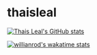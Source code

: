 # thaisleal
[![Thais Leal's GitHub stats](https://github-readme-stats.vercel.app/api?username=thaispll)](https://github.com/thaispll/github-readme-stats)

[![willianrod's wakatime stats](https://github-readme-stats.vercel.app/api/wakatime?username=thaispll)](https://github.com/thaispll/thaisleal)

